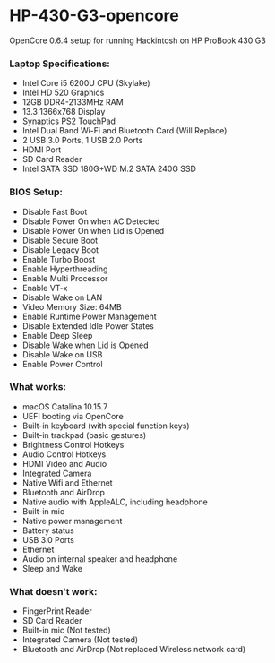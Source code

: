 # HP-430-G3-opencore

OpenCore 0.6.4 setup for running Hackintosh on HP ProBook 430 G3

### Laptop Specifications:
- Intel Core i5 6200U CPU (Skylake)
- Intel HD 520 Graphics
- 12GB DDR4-2133MHz RAM
- 13.3 1366x768 Display
- Synaptics PS2 TouchPad
- Intel Dual Band Wi-Fi and Bluetooth Card (Will Replace)
- 2 USB 3.0 Ports, 1 USB 2.0 Ports
- HDMI Port
- SD Card Reader
- Intel SATA SSD 180G+WD M.2 SATA 240G SSD

### BIOS Setup:
- Disable Fast Boot
- Disable Power On when AC Detected
- Disable Power On when Lid is Opened
- Disable Secure Boot
- Disable Legacy Boot
- Enable Turbo Boost
- Enable Hyperthreading
- Enable Multi Processor
- Enable VT-x
- Disable Wake on LAN
- Video Memory Size: 64MB
- Enable Runtime Power Management
- Disable Extended Idle Power States
- Enable Deep Sleep
- Disable Wake when Lid is Opened
- Disable Wake on USB
- Enable Power Control

### What works:
- macOS Catalina 10.15.7
- UEFI booting via OpenCore
- Built-in keyboard (with special function keys)
- Built-in trackpad (basic gestures)
- Brightness Control Hotkeys
- Audio Control Hotkeys
- HDMI Video and Audio
- Integrated Camera
- Native Wifi and Ethernet
- Bluetooth and AirDrop
- Native audio with AppleALC, including headphone
- Built-in mic
- Native power management
- Battery status
- USB 3.0 Ports
- Ethernet
- Audio on internal speaker and headphone
- Sleep and Wake

### What doesn't work:
- FingerPrint Reader
- SD Card Reader
- Built-in mic (Not tested)
- Integrated Camera (Not tested)
- Bluetooth and AirDrop (Not replaced Wireless network card)
